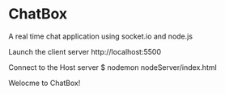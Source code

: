 # ChatBox
A real time chat application using socket.io and node.js

Launch the client server
http://localhost:5500

Connect to the Host server
$ nodemon nodeServer/index.html

Welocme to ChatBox!
